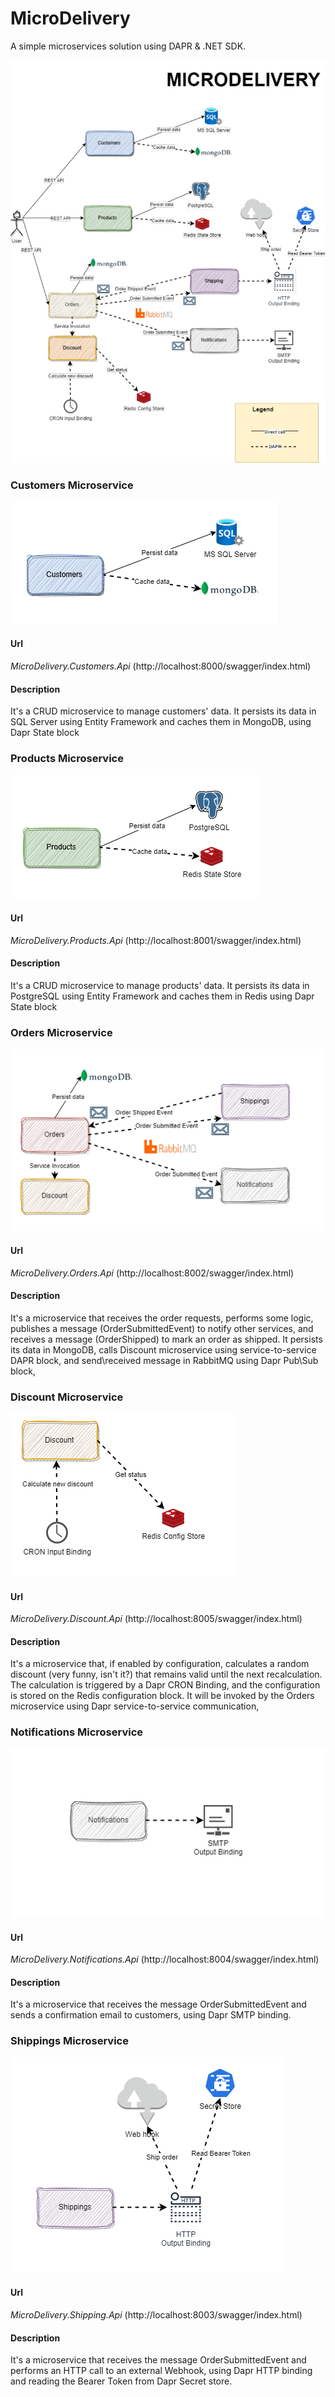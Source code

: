 # MicroDelivery
A simple microservices solution using DAPR & .NET SDK.

![Overview](/docs/f.png)

### Customers Microservice
![Customers Microservice](/docs/c.png)
#### Url
*MicroDelivery.Customers.Api* (http://localhost:8000/swagger/index.html)
#### Description
It's a CRUD microservice to manage customers' data.
It persists its data in SQL Server using Entity Framework and caches them in MongoDB, using Dapr State block

### Products Microservice
![Products Microservice](/docs/p.png)
#### Url
*MicroDelivery.Products.Api* (http://localhost:8001/swagger/index.html)
#### Description
It's a CRUD microservice to manage products' data.
It persists its data in PostgreSQL using Entity Framework and caches them in Redis using Dapr State block

### Orders Microservice
![Orders Microservice](/docs/o.png)
#### Url
*MicroDelivery.Orders.Api* (http://localhost:8002/swagger/index.html)
#### Description
It's a microservice that receives the order requests, performs some logic, publishes a message (OrderSubmittedEvent) to notify other services, and receives a message (OrderShipped) to mark an order as shipped.
It persists its data in MongoDB, calls Discount microservice using service-to-service DAPR block, and send\received message in RabbitMQ using Dapr Pub\Sub block,

### Discount Microservice
![Discount Microservice](/docs/d.png)
#### Url
*MicroDelivery.Discount.Api* (http://localhost:8005/swagger/index.html)
#### Description
It's a microservice that, if enabled by configuration, calculates a random discount (very funny, isn't it?) that remains valid until the next recalculation.
The calculation is triggered by a Dapr CRON Binding, and the configuration is stored on the Redis configuration block. It will be invoked by the Orders microservice using Dapr service-to-service communication,

### Notifications Microservice
![Notifications Microservice](/docs/n.png)
#### Url
*MicroDelivery.Notifications.Api* (http://localhost:8004/swagger/index.html)
#### Description
It's a microservice that receives the message OrderSubmittedEvent and sends a confirmation email to customers, using Dapr SMTP binding.

### Shippings Microservice
![Shippings Microservice](/docs/s.png)
#### Url
*MicroDelivery.Shipping.Api* (http://localhost:8003/swagger/index.html)
#### Description
It's a microservice that receives the message OrderSubmittedEvent and performs an HTTP call to an external Webhook, using Dapr HTTP binding and reading the Bearer Token from Dapr Secret store.
